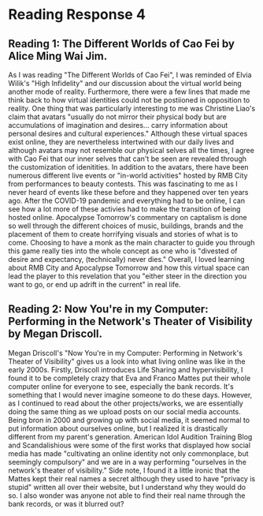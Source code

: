 # Reading Response 4

## Reading 1: The Different Worlds of Cao Fei by Alice Ming Wai Jim.

As I was reading "The Different Worlds of Cao Fei", I was reminded of Elvia Wilik's "High Infidelity" and our discussion about the virtual world being another mode of reality. Furthermore, there were a few lines that made me think back to how virtual identities could not be postiioned in opposition to reality. One thing that was particularly interesting to me was Christine Liao's claim that avatars "usually do not mirror their physical body but are accumulations of imagination and desires...
carry information about personal desires and cultural experiences." Although these virtual spaces exist online, they are nevertheless intertwined with our daily lives and although avatars may not resemble our physical selves all the times, I agree with Cao Fei that our inner selves that can't be seen are revealed through the customization of idenitities. In addition to the avatars, there have been numerous different live events or "in-world activities" hosted by RMB City from performances to beauty contests. This was fascinating to me as I never heard of events like these before and they happened over ten years ago. After the COVID-19 pandemic and everything had to be online, I can see how a lot more of these activies had to make the transition of being hosted online. Apocalypse Tomorrow's commentary on captalism is done so well through the different choices of music, buildings, brands and the placement of them to create horrifying visuals and stories of what is to come. Choosing to have a monk as the main character to guide you through this game really ties into the whole concept as one who is "divested of desire and expectancy, (technically) never dies." Overall, I loved learning about RMB City and Apocalypse Tomorrow and how this virtual space can lead the player to this revelation that you "either steer in the direction you want to go, or end up adrift in the current" in real life. 

## Reading 2: Now You're in my Computer: Performing in the Network's Theater of Visibility by Megan Driscoll. 

Megan Driscoll's "Now You're in my Computer: Performing in Network's Theater of Visibility" gives us a look into what living online was like in the early 2000s. Firstly, Driscoll introduces Life Sharing and hypervisibility, I found it to be completely crazy that Eva and Franco Mattes put their whole computer online for everyone to see, especially the bank records. It's something that I would never imagine someone to do these days. However, as I continued to read about the other projects/works, we are essentially doing the same thing as we upload posts on our social media accounts. Being bron in 2000 and growing up with social media, it seemed normal to put information about ourselves online, but I realized it is drastically different from my parent's generation. American Idol Audition Training Blog and Scandalishious were some of the first works that displayed how social media has made "cultivating an online identity not only commonplace, but seemingly compulsory" and we are in a way performing "ourselves in the network's theater of visibility." Side note, I found it a little ironic that the Mattes kept their real names a secret although they used to have "privacy is stupid" written all over their website, but I understand why they would do so. I also wonder was anyone not able to find their real name through the bank records, or was it blurred out?